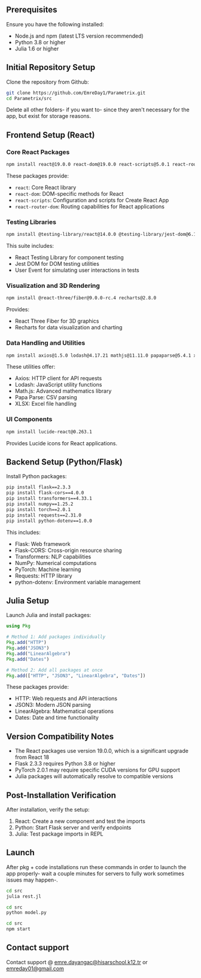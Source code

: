 
## Prerequisites

Ensure you have the following installed:
- Node.js and npm (latest LTS version recommended)
- Python 3.8 or higher
- Julia 1.6 or higher

## Initial Repository Setup

Clone the repository from Github:
```bash
git clone https://github.com/EmreDay1/Parametrix.git
cd Parametrix/src
```
Delete all other folders- if you want to- since they aren't necessary for the app, but exist for storage reasons.

## Frontend Setup (React)

### Core React Packages
```bash
npm install react@19.0.0 react-dom@19.0.0 react-scripts@5.0.1 react-router-dom@6.15.0
```

These packages provide:
- `react`: Core React library
- `react-dom`: DOM-specific methods for React
- `react-scripts`: Configuration and scripts for Create React App
- `react-router-dom`: Routing capabilities for React applications

### Testing Libraries
```bash
npm install @testing-library/react@14.0.0 @testing-library/jest-dom@6.1.3 @testing-library/user-event@14.5.1
```

This suite includes:
- React Testing Library for component testing
- Jest DOM for DOM testing utilities
- User Event for simulating user interactions in tests

### Visualization and 3D Rendering
```bash
npm install @react-three/fiber@9.0.0-rc.4 recharts@2.8.0
```

Provides:
- React Three Fiber for 3D graphics
- Recharts for data visualization and charting

### Data Handling and Utilities
```bash
npm install axios@1.5.0 lodash@4.17.21 mathjs@11.11.0 papaparse@5.4.1 xlsx@0.18.5
```

These utilities offer:
- Axios: HTTP client for API requests
- Lodash: JavaScript utility functions
- Math.js: Advanced mathematics library
- Papa Parse: CSV parsing
- XLSX: Excel file handling

### UI Components
```bash
npm install lucide-react@0.263.1
```

Provides Lucide icons for React applications.

## Backend Setup (Python/Flask)

Install Python packages:
```bash
pip install flask==2.3.3
pip install flask-cors==4.0.0
pip install transformers==4.33.1
pip install numpy==1.25.2
pip install torch==2.0.1
pip install requests==2.31.0
pip install python-dotenv==1.0.0
```

This includes:
- Flask: Web framework
- Flask-CORS: Cross-origin resource sharing
- Transformers: NLP capabilities
- NumPy: Numerical computations
- PyTorch: Machine learning
- Requests: HTTP library
- python-dotenv: Environment variable management

## Julia Setup

Launch Julia and install packages:

```julia
using Pkg

# Method 1: Add packages individually
Pkg.add("HTTP")
Pkg.add("JSON3")
Pkg.add("LinearAlgebra")
Pkg.add("Dates")

# Method 2: Add all packages at once
Pkg.add(["HTTP", "JSON3", "LinearAlgebra", "Dates"])
```

These packages provide:
- HTTP: Web requests and API interactions
- JSON3: Modern JSON parsing
- LinearAlgebra: Mathematical operations
- Dates: Date and time functionality

## Version Compatibility Notes

- The React packages use version 19.0.0, which is a significant upgrade from React 18
- Flask 2.3.3 requires Python 3.8 or higher
- PyTorch 2.0.1 may require specific CUDA versions for GPU support
- Julia packages will automatically resolve to compatible versions

## Post-Installation Verification

After installation, verify the setup:

1. React: Create a new component and test the imports
2. Python: Start Flask server and verify endpoints
3. Julia: Test package imports in REPL

## Launch

After pkg + code installations run these commands in order to launch the app properly- wait a couple minutes for servers to fully work sometimes issues may happen-.

```bash
cd src
julia rest.jl
```

```bash
cd src
python model.py
```

```bash
cd src
npm start
```


## Contact support
Contact support @ emre.dayangac@hisarschool.k12.tr or emreday01@gmail.com


